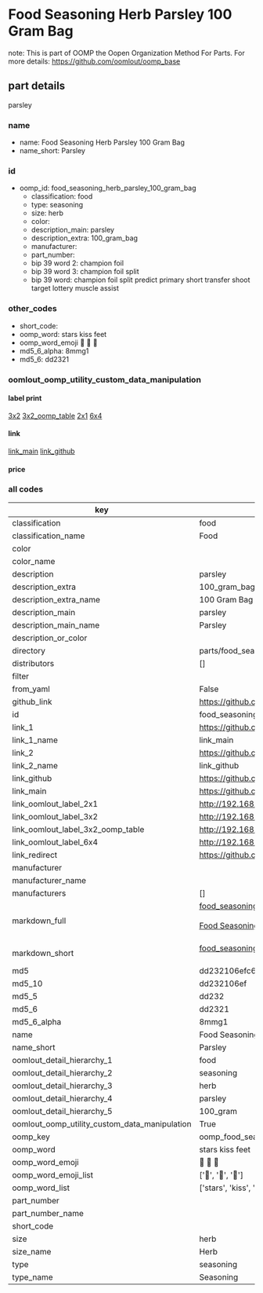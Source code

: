 # Food Seasoning Herb Parsley 100 Gram Bag  

note: This is part of OOMP the Oopen Organization Method For Parts. For more details: https://github.com/oomlout/oomp_base

##  part details
  



parsley



### name
* name: Food Seasoning Herb Parsley 100 Gram Bag
* name_short: Parsley
### id
* oomp_id: food_seasoning_herb_parsley_100_gram_bag
  * classification: food
  * type: seasoning
  * size: herb
  * color: 
  * description_main: parsley
  * description_extra: 100_gram_bag
  * manufacturer: 
  * part_number: 
  * bip 39 word 2: champion foil
  * bip 39 word 3: champion foil split
  * bip 39 word: champion foil split predict primary short transfer shoot target lottery muscle assist

### other_codes
* short_code: 
* oomp_word: stars kiss feet
* oomp_word_emoji :stars: :kiss: :feet:
* md5_6_alpha: 8mmg1
* md5_6: dd2321






### oomlout_oomp_utility_custom_data_manipulation
#### label print
[3x2](http://192.168.1.245:1112/?label=oomp%208mmg1)
[3x2_oomp_table](http://192.168.1.108:1112/?label=oomp%208mmg1)
[2x1](http://192.168.1.242:1112/?label=oomp%208mmg1)
[6x4](http://192.168.1.55:1112/?label=oomp%208mmg1)    

#### link

[link_main](https://github.com/oomlout/oomlout_oomp_version_1_messy/tree/main/parts/food_seasoning_herb_parsley_100_gram_bag) [link_github](https://github.com/oomlout/oomlout_oomp_version_1_messy/tree/main/parts/food_seasoning_herb_parsley_100_gram_bag)                             

#### price







### all codes 
| key | value |  
| --- | --- |  
| classification | food |  
| classification_name | Food |  
| color |  |  
| color_name |  |  
| description | parsley |  
| description_extra | 100_gram_bag |  
| description_extra_name | 100 Gram Bag |  
| description_main | parsley |  
| description_main_name | Parsley |  
| description_or_color |   |  
| directory | parts/food_seasoning_herb_parsley_100_gram_bag |  
| distributors | [] |  
| filter |  |  
| from_yaml | False |  
| github_link | https://github.com/oomlout/oomlout_oomp_part_src/tree/main/parts/food_seasoning_herb_parsley_100_gram_bag |  
| id | food_seasoning_herb_parsley_100_gram_bag |  
| link_1 | https://github.com/oomlout/oomlout_oomp_version_1_messy/tree/main/parts/food_seasoning_herb_parsley_100_gram_bag |  
| link_1_name | link_main |  
| link_2 | https://github.com/oomlout/oomlout_oomp_version_1_messy/tree/main/parts/food_seasoning_herb_parsley_100_gram_bag |  
| link_2_name | link_github |  
| link_github | https://github.com/oomlout/oomlout_oomp_version_1_messy/tree/main/parts/food_seasoning_herb_parsley_100_gram_bag |  
| link_main | https://github.com/oomlout/oomlout_oomp_version_1_messy/tree/main/parts/food_seasoning_herb_parsley_100_gram_bag |  
| link_oomlout_label_2x1 | http://192.168.1.242:1112/?label=oomp%208mmg1 |  
| link_oomlout_label_3x2 | http://192.168.1.245:1112/?label=oomp%208mmg1 |  
| link_oomlout_label_3x2_oomp_table | http://192.168.1.108:1112/?label=oomp%208mmg1 |  
| link_oomlout_label_6x4 | http://192.168.1.55:1112/?label=oomp%208mmg1 |  
| link_redirect | https://github.com/oomlout/oomlout_oomp_version_1_messy/tree/main/parts/food_seasoning_herb_parsley_100_gram_bag |  
| manufacturer |  |  
| manufacturer_name |  |  
| manufacturers | [] |  
| markdown_full | [food_seasoning_herb_parsley_100_gram_bag](none)<br>[](none)<br>[Food Seasoning Herb Parsley 100 Gram Bag](none)<br><br> |  
| markdown_short | [food_seasoning_herb_parsley_100_gram_bag](none)<br><br> |  
| md5 | dd232106efc69ce71b555a9ba4569930 |  
| md5_10 | dd232106ef |  
| md5_5 | dd232 |  
| md5_6 | dd2321 |  
| md5_6_alpha | 8mmg1 |  
| name | Food Seasoning Herb Parsley 100 Gram Bag |  
| name_short | Parsley |  
| oomlout_detail_hierarchy_1 | food |  
| oomlout_detail_hierarchy_2 | seasoning |  
| oomlout_detail_hierarchy_3 | herb |  
| oomlout_detail_hierarchy_4 | parsley |  
| oomlout_detail_hierarchy_5 | 100_gram |  
| oomlout_oomp_utility_custom_data_manipulation | True |  
| oomp_key | oomp_food_seasoning_herb_parsley_100_gram_bag |  
| oomp_word | stars kiss feet |  
| oomp_word_emoji | :stars: :kiss: :feet: |  
| oomp_word_emoji_list | [':stars:', ':kiss:', ':feet:'] |  
| oomp_word_list | ['stars', 'kiss', 'feet'] |  
| part_number |  |  
| part_number_name |  |  
| short_code |  |  
| size | herb |  
| size_name | Herb |  
| type | seasoning |  
| type_name | Seasoning |  
